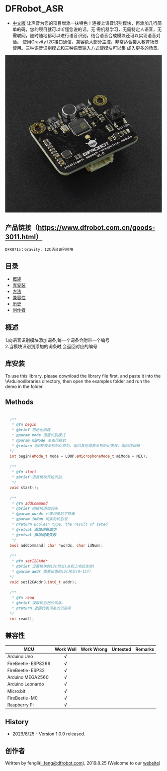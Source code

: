 # DFRobot_ASR
- [中文版](./README_CN.md)
  让声音为您的项目增添一抹特色！连接上语音识别模块，再添加几行简单的码，您的项目就可以听懂您说的话。无
  需机器学习，无需特定人语音，无需联网，随时随地都可以进行语音识别，结合语音合成模块还可以实现语音对话。
  使用Gravity 
  I2C接口通信，兼容绝大部分主控，非常适合接入教育场景使用。三种语音识别模式和三种语音输入方式使模块可以集
  成入更多的场景。

![产品效果图片](./resources/images/DFR0715.png)


## 产品链接（https://www.dfrobot.com.cn/goods-3011.html）

    DFR0715：Gravity: I2C语音识别模块
   
## 目录

  * [概述](#概述)
  * [库安装](#库安装)
  * [方法](#方法)
  * [兼容性](#兼容性)
  * [历史](#历史)
  * [创作者](#创作者)

## 概述
  1.向语音识别模块添加词条,每一个词条会附带一个编号<br>
  2.当模块识别到添加的词条时,会返回对应的编号<br>
## 库安装
To use this library, please download the library file first, and paste it into the \Arduino\libraries directory, then open the examples folder and run the demo in the folder.

## Methods

```C++

  /**
   * @fn begin
   * @brief 初始化函数
   * @param mode 语音识别模式
   * @param miMode 麦克风模式
   * @return 返回0表示初始化成功，返回其他值表示初始化失败，返回错误码
  */
  int begin(eMode_t mode = LOOP,eMicrophoneMode_t miMode = MIC);
  
  /**
   * @fn start
   * @brief 语音模块开始识别.
   */
  void start();
   
  /**
   * @fn addCommand
   * @brief 向模块添加词条
   * @param words 代表词条的字符串
   * @param idNum 词条的识别号
   * @return Boolean type, the result of seted
   * @retval 添加词条成功
   * @retval 添加词条失败
   */
  bool addCommand( char *words, char idNum);
  
  /**
   * @fn setI2CAddr
   * @brief 设置模块的i2c地址(从新上电后生效)
   * @param addr 需要设置的i2c地址(0~127)
  */
  void setI2CAddr(uint8_t addr);
   
  /**
   * @fn read
   * @brief 读取识别到的词条.
   * @return 返回代表词条的识别号
  */
  int read();

```

## 兼容性
MCU                | Work Well    | Work Wrong   | Untested    | Remarks
------------------ | :----------: | :----------: | :---------: | -----
Arduino Uno        |      √       |              |             | 
FireBeetle-ESP8266        |      √       |              |             | 
FireBeetle-ESP32        |      √       |              |             | 
Arduino MEGA2560        |      √       |              |             | 
Arduino Leonardo|      √       |              |             | 
Micro:bit        |      √       |              |             | 
FireBeetle-M0        |      √       |              |             | 
Raspberry Pi      |      √       |              |             | 

## History

- 2029/8/25 - Version 1.0.0 released.

## 创作者

Written by fengli(li.feng@dfrobot.com), 2019.8.25 (Welcome to our [website](https://www.dfrobot.com/))





